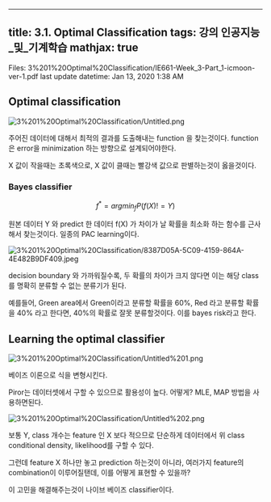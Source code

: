 
--- 
title:  3.1. Optimal Classification 
tags: 강의 인공지능_및_기계학습
mathjax: true
---



Files: 3%201%20Optimal%20Classification/IE661-Week_3-Part_1-icmoon-ver-1.pdf
last update datetime: Jan 13, 2020 1:38 AM

## Optimal classification

![3%201%20Optimal%20Classification/Untitled.png](3%201%20Optimal%20Classification/Untitled.png)

주어진 데이터에 대해서 최적의 결과를 도출해내는 function 을 찾는것이다. function은 error을 minimization 하는 방향으로 설계되어야한다.

X 값이 작을때는 초록색으로, X 값이 클때는 빨강색 값으로 판별하는것이 옳을것이다.

### Bayes classifier

$$f^* = argmin_f P(f(X) != Y)$$

원본 데이터 Y 와 predict 한 데이터 f(X) 가 차이가 날 확률을 최소화 하는 함수를 근사해서 찾는것이다. 일종의 PAC learning이다.

![3%201%20Optimal%20Classification/8387D05A-5C09-4159-864A-4E482B9DF409.jpeg](3%201%20Optimal%20Classification/8387D05A-5C09-4159-864A-4E482B9DF409.jpeg)

decision boundary 와 가까워질수록, 두 확률의 차이가 크지 않다면 이는 해당 class 를 명확히 분류할 수 없는 분류기가 된다.

예를들어, Green area에서 Green이라고 분류할 확률을 60%, Red 라고 분류할 확률을 40% 라고 한다면, 40%의 확률로 잘못 분류할것이다. 이를 bayes risk라고 한다.

## Learning the optimal classifier

![3%201%20Optimal%20Classification/Untitled%201.png](3%201%20Optimal%20Classification/Untitled%201.png)

베이즈 이론으로 식을 변형시킨다.

Piror는 데이터셋에서 구할 수 있으므로 활용성이 높다. 어떻게? MLE, MAP 방법을 사용하면된다.

![3%201%20Optimal%20Classification/Untitled%202.png](3%201%20Optimal%20Classification/Untitled%202.png)

보통 Y, class 개수는 feature 인 X 보다 적으므로 단순하게 데이터에서 위 class conditional density, likelihood를 구할 수 있다.

그런데 feature X 하나만 놓고 prediction 하는것이 아니라, 여러가지 feature의 combination이 이루어질탠데, 이를 어떻게 표현할 수 있을까?

이 고민을 해결해주는것이 나이브 베이즈 classifier이다.
